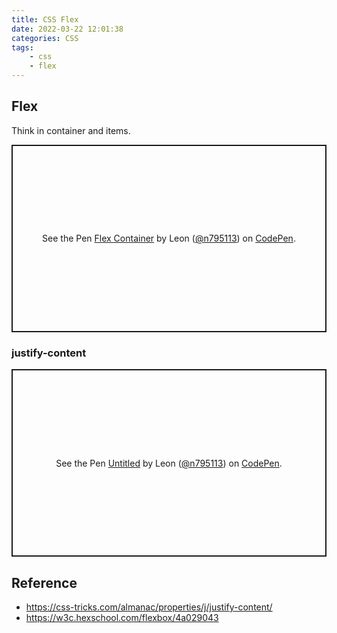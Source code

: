 ```yaml
---
title: CSS Flex
date: 2022-03-22 12:01:38
categories: CSS
tags:
    - css
    - flex
---
```


## Flex

Think in container and items.

<!-- ```htmlmixed html
<div class='flex-container'>
  <div class='flex-item'>1</div>
  <div class='flex-item'>2</div>
  <div class='flex-item'>3</div>
</div>
```

```css css
.flex-container {
  display: flex;
}

.flex-item {
  /* whatever we like */
}
``` -->

<p class="codepen" data-height="300" data-default-tab="css,result" data-slug-hash="qBpajMX" data-user="n795113" style="height: 300px; box-sizing: border-box; display: flex; align-items: center; justify-content: center; border: 2px solid; margin: 1em 0; padding: 1em;">
  <span>See the Pen <a href="https://codepen.io/n795113/pen/qBpajMX">
  Flex Container</a> by Leon (<a href="https://codepen.io/n795113">@n795113</a>)
  on <a href="https://codepen.io">CodePen</a>.</span>
</p>
<script async src="https://cpwebassets.codepen.io/assets/embed/ei.js"></script>


### justify-content

<p class="codepen" data-height="300" data-default-tab="result" data-slug-hash="gOowxMJ" data-user="n795113" style="height: 300px; box-sizing: border-box; display: flex; align-items: center; justify-content: center; border: 2px solid; margin: 1em 0; padding: 1em;">
  <span>See the Pen <a href="https://codepen.io/n795113/pen/gOowxMJ">
  Untitled</a> by Leon (<a href="https://codepen.io/n795113">@n795113</a>)
  on <a href="https://codepen.io">CodePen</a>.</span>
</p>
<script async src="https://cpwebassets.codepen.io/assets/embed/ei.js"></script>

## Reference
- https://css-tricks.com/almanac/properties/j/justify-content/
- https://w3c.hexschool.com/flexbox/4a029043